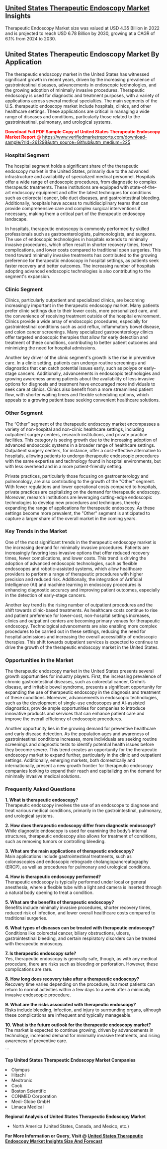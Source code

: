 <h2><a href="https://www.verifiedmarketreports.com/download-sample/?rid=261298&amp;utm_source=Github&amp;utm_medium=225" target="_blank">United States Therapeutic Endoscopy Market</a> Insights</h2><p>Therapeutic Endoscopy Market size was valued at USD 4.35 Billion in 2022 and is projected to reach USD 6.78 Billion by 2030, growing at a CAGR of 6.1% from 2024 to 2030.</p><p> <h2>United States Therapeutic Endoscopy Market By Application</h2> <p>The therapeutic endoscopy market in the United States has witnessed significant growth in recent years, driven by the increasing prevalence of gastrointestinal diseases, advancements in endoscopic technologies, and the growing adoption of minimally invasive procedures. Therapeutic endoscopy is used for diagnostic and treatment purposes, with a variety of applications across several medical specialties. The main segments of the U.S. therapeutic endoscopy market include hospitals, clinics, and other healthcare settings. These applications are critical in managing a wide range of diseases and conditions, particularly those related to the gastrointestinal, pulmonary, and urological systems.</p> <p><p><span class=""><span style="color: #ff0000;"><strong>Download Full PDF Sample Copy of United States Therapeutic Endoscopy Market Report</strong> @ </span><a href="https://www.verifiedmarketreports.com/download-sample/?rid=261298&amp;utm_source=Github&amp;utm_medium=225" target="_blank">https://www.verifiedmarketreports.com/download-sample/?rid=261298&amp;utm_source=Github&amp;utm_medium=225</a></span></p></p> <h3>Hospital Segment</h3> <p>The hospital segment holds a significant share of the therapeutic endoscopy market in the United States, primarily due to the advanced infrastructure and availability of specialized medical personnel. Hospitals offer a wide range of endoscopic procedures, from diagnostic to complex therapeutic treatments. These institutions are equipped with state-of-the-art endoscopy equipment and offer the latest techniques for conditions such as colorectal cancer, bile duct diseases, and gastrointestinal bleeding. Additionally, hospitals have access to multidisciplinary teams that can provide comprehensive care and complex surgical interventions if necessary, making them a critical part of the therapeutic endoscopy landscape.</p> <p>In hospitals, therapeutic endoscopy is commonly performed by skilled professionals such as gastroenterologists, pulmonologists, and surgeons. The use of endoscopic technologies in hospitals extends to minimally invasive procedures, which often result in shorter recovery times, fewer complications, and lower costs compared to traditional open surgeries. This trend toward minimally invasive treatments has contributed to the growing preference for therapeutic endoscopy in hospital settings, as patients seek faster recovery and better outcomes. The increasing number of hospitals adopting advanced endoscopic technologies is also contributing to the segment's expansion.</p> <h3>Clinic Segment</h3> <p>Clinics, particularly outpatient and specialized clinics, are becoming increasingly important in the therapeutic endoscopy market. Many patients prefer clinic settings due to their lower costs, more personalized care, and the convenience of receiving treatment outside of the hospital environment. Clinics provide a wide array of endoscopic procedures, especially for gastrointestinal conditions such as acid reflux, inflammatory bowel disease, and colon cancer screenings. Many specialized gastroenterology clinics offer targeted endoscopic therapies that allow for early detection and treatment of these conditions, contributing to better patient outcomes and minimizing the need for hospital admissions.</p> <p>Another key driver of the clinic segment's growth is the rise in preventive care. In a clinic setting, patients can undergo routine screenings and diagnostics that can catch potential issues early, such as polyps or early-stage cancers. Additionally, advancements in endoscopic technologies and growing awareness among patients about the availability of less invasive options for diagnosis and treatment have encouraged more individuals to seek care at clinics. Clinics also benefit from a more streamlined patient flow, with shorter waiting times and flexible scheduling options, which appeals to a growing patient base seeking convenient healthcare solutions.</p> <h3>Other Segment</h3> <p>The “Other” segment of the therapeutic endoscopy market encompasses a variety of non-hospital and non-clinic healthcare settings, including outpatient surgery centers, research institutions, and private practice facilities. This category is seeing growth due to the increasing adoption of advanced endoscopic systems in a broader range of healthcare settings. Outpatient surgery centers, for instance, offer a cost-effective alternative to hospitals, allowing patients to undergo therapeutic endoscopic procedures with the same expertise and technology found in hospital environments, but with less overhead and in a more patient-friendly setting.</p> <p>Private practices, particularly those focusing on gastroenterology and pulmonology, are also contributing to the growth of the "Other" segment. With fewer regulations and lower operational costs compared to hospitals, private practices are capitalizing on the demand for therapeutic endoscopy. Moreover, research institutions are leveraging cutting-edge endoscopic technologies to develop new procedures and techniques, thereby expanding the range of applications for therapeutic endoscopy. As these settings become more prevalent, the "Other" segment is anticipated to capture a larger share of the overall market in the coming years.</p> <h3>Key Trends in the Market</h3> <p>One of the most significant trends in the therapeutic endoscopy market is the increasing demand for minimally invasive procedures. Patients are increasingly favoring less invasive options that offer reduced recovery times, fewer complications, and lower costs. This trend is driving the adoption of advanced endoscopic technologies, such as flexible endoscopes and robotic-assisted systems, which allow healthcare providers to perform a range of therapeutic procedures with higher precision and reduced risk. Additionally, the integration of Artificial Intelligence (AI) and machine learning in endoscopy procedures is enhancing diagnostic accuracy and improving patient outcomes, especially in the detection of early-stage cancers.</p> <p>Another key trend is the rising number of outpatient procedures and the shift towards clinic-based treatments. As healthcare costs continue to rise and patient preference for lower-cost, non-hospital settings increases, clinics and outpatient centers are becoming primary venues for therapeutic endoscopy. Technological advancements are also enabling more complex procedures to be carried out in these settings, reducing the need for hospital admissions and increasing the overall accessibility of endoscopic therapies. This shift towards outpatient services is expected to continue to drive the growth of the therapeutic endoscopy market in the United States.</p> <h3>Opportunities in the Market</h3> <p>The therapeutic endoscopy market in the United States presents several growth opportunities for industry players. First, the increasing prevalence of chronic gastrointestinal diseases, such as colorectal cancer, Crohn’s disease, and irritable bowel syndrome, presents a significant opportunity for expanding the use of therapeutic endoscopy in the diagnosis and treatment of these conditions. Moreover, advancements in endoscopic technologies, such as the development of single-use endoscopes and AI-assisted diagnostics, provide ample opportunities for companies to introduce innovative products and services that can enhance patient care and improve the overall efficiency of endoscopic procedures.</p> <p>Another opportunity lies in the growing demand for preventive healthcare and early disease detection. As the population ages and awareness of gastrointestinal conditions increases, more individuals are seeking routine screenings and diagnostic tests to identify potential health issues before they become severe. This trend creates an opportunity for the therapeutic endoscopy market to expand further, particularly in the clinic and outpatient settings. Additionally, emerging markets, both domestically and internationally, present a new growth frontier for therapeutic endoscopy companies looking to expand their reach and capitalizing on the demand for minimally invasive medical solutions.</p> <h3>Frequently Asked Questions</h3> <p><b>1. What is therapeutic endoscopy?</b><br>Therapeutic endoscopy involves the use of an endoscope to diagnose and treat various medical conditions, primarily in the gastrointestinal, pulmonary, and urological systems.</p> <p><b>2. How does therapeutic endoscopy differ from diagnostic endoscopy?</b><br>While diagnostic endoscopy is used for examining the body’s internal structures, therapeutic endoscopy also allows for treatment of conditions, such as removing tumors or controlling bleeding.</p> <p><b>3. What are the main applications of therapeutic endoscopy?</b><br>Main applications include gastrointestinal treatments, such as colonoscopies and endoscopic retrograde cholangiopancreatography (ERCP), as well as procedures for pulmonary and urological conditions.</p> <p><b>4. How is therapeutic endoscopy performed?</b><br>Therapeutic endoscopy is typically performed under local or general anesthesia, where a flexible tube with a light and camera is inserted through a natural body opening to treat a condition.</p> <p><b>5. What are the benefits of therapeutic endoscopy?</b><br>Benefits include minimally invasive procedures, shorter recovery times, reduced risk of infection, and lower overall healthcare costs compared to traditional surgeries.</p> <p><b>6. What types of diseases can be treated with therapeutic endoscopy?</b><br>Conditions like colorectal cancer, biliary obstructions, ulcers, gastrointestinal bleeding, and certain respiratory disorders can be treated with therapeutic endoscopy.</p> <p><b>7. Is therapeutic endoscopy safe?</b><br>Yes, therapeutic endoscopy is generally safe, though, as with any medical procedure, there are risks such as bleeding or perforation. However, these complications are rare.</p> <p><b>8. How long does recovery take after a therapeutic endoscopy?</b><br>Recovery time varies depending on the procedure, but most patients can return to normal activities within a few days to a week after a minimally invasive endoscopic procedure.</p> <p><b>9. What are the risks associated with therapeutic endoscopy?</b><br>Risks include bleeding, infection, and injury to surrounding organs, although these complications are infrequent and typically manageable.</p> <p><b>10. What is the future outlook for the therapeutic endoscopy market?</b><br>The market is expected to continue growing, driven by advancements in technology, increased demand for minimally invasive treatments, and rising awareness of preventive care.</p> ```</p><p><strong>Top United States Therapeutic Endoscopy Market Companies</strong></p><div data-test-id=""><p><li>Olympus</li><li> Hitachi</li><li> Medtronic</li><li> Cook</li><li> Boston Scientific</li><li> CONMED Corporation</li><li> Medi-Globe GmbH</li><li> Limaca Medical</li></p><div><strong>Regional Analysis of&nbsp;United States Therapeutic Endoscopy Market</strong></div><ul><li dir="ltr"><p dir="ltr">North America&nbsp;(United States, Canada, and Mexico, etc.)</p></li></ul><p><strong>For More Information or Query, Visit @&nbsp;</strong><strong><a href="https://www.verifiedmarketreports.com/product/therapeutic-endoscopy-market/?utm_source=Github&amp;utm_medium=225" target="_blank">United States Therapeutic Endoscopy Market Insights Size And Forecast</a></strong></p></div>
